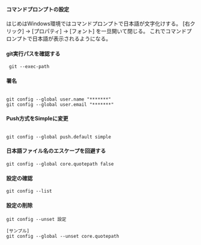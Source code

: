 #### コマンドプロンプトの設定
はじめはWindows環境ではコマンドプロンプトで日本語が文字化けする。
[右クリック] -> [プロパティ] -> [フォント] を一旦開いて閉じる。
これでコマンドプロンプトで日本語が表示されるようになる。

#### git実行パスを確認する
```git
 git --exec-path
```

#### 署名

```git

git config --global user.name "*******"
git config --global user.email "*******"

```


#### Push方式をSimpleに変更


```git

git config --global push.default simple

```



#### 日本語ファイル名のエスケープを回避する


```git
git config --global core.quotepath false

```



#### 設定の確認


```git
git config --list
```

#### 設定の削除
```git
git config --unset 設定
```
```git
[サンプル]
git config --global --unset core.quotepath
```

